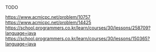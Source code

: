 TODO

https://www.acmicpc.net/problem/10757
https://www.acmicpc.net/problem/14425
https://school.programmers.co.kr/learn/courses/30/lessons/258709?language=java
https://school.programmers.co.kr/learn/courses/30/lessons/150365?language=java
